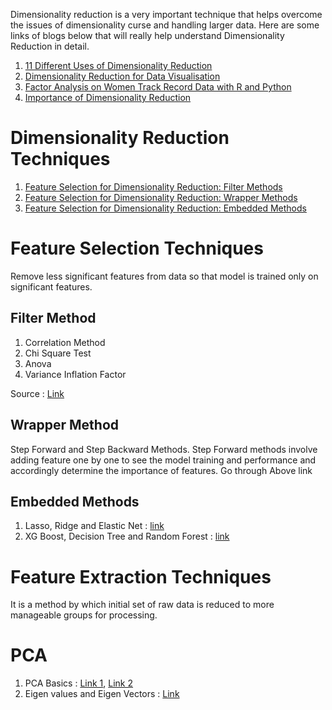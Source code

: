 Dimensionality reduction is a very important technique that helps overcome the issues of dimensionality curse and handling larger data. Here are some links of blogs below that will really help understand Dimensionality Reduction in detail.

1. [11 Different Uses of Dimensionality Reduction](https://towardsdatascience.com/11-different-uses-of-dimensionality-reduction-4325d62b4fa6)
2. [Dimensionality Reduction for Data Visualisation](https://towardsdatascience.com/dimensionality-reduction-for-data-visualization-pca-vs-tsne-vs-umap-be4aa7b1cb29)
3. [Factor Analysis on Women Track Record Data with R and Python](https://towardsdatascience.com/factor-analysis-on-women-track-records-data-with-r-and-python-6731a73cd2e0)
4. [Importance of Dimensionality Reduction](https://medium.com/analytics-vidhya/importance-of-dimensionality-reduction-d6a4c7289b92)


# Dimensionality Reduction Techniques 

1. [Feature Selection for Dimensionality Reduction: Filter Methods](https://medium.com/analytics-vidhya/feature-selection-for-dimensionality-reduction-filter-method-201cc9eaa3b5)
2. [Feature Selection for Dimensionality Reduction: Wrapper Methods](https://medium.com/analytics-vidhya/feature-selection-for-dimensionality-reduction-wrapper-method-9979fffd0166)
3. [Feature Selection for Dimensionality Reduction: Embedded Methods](https://medium.com/analytics-vidhya/feature-selection-for-dimensionality-reduction-embedded-method-e05c74014aa)

# Feature Selection Techniques 
Remove less significant features from data so that model is trained only on significant features. 

## Filter Method 
1. Correlation Method
2. Chi Square Test
3. Anova 
4. Variance Inflation Factor

Source : [Link](https://github.com/Sustainability4/EDA_Cleaning_Feature/blob/8ad344235ea851355841a0d8c02a5ad940396d1f/eda%20+%20stats.pdf)

## Wrapper Method 
Step Forward and Step Backward Methods. Step Forward methods involve adding feature one by one to see the model training and performance and accordingly determine the importance of features. Go through Above link 

## Embedded Methods 

1. Lasso, Ridge and Elastic Net : [link](https://github.com/Sustainability4/Machine-Learning/tree/main/Regression)
2. XG Boost, Decision Tree and Random Forest : [link](https://github.com/Sustainability4/Machine-Learning/tree/main/Ensemble%20Techniques)



# Feature Extraction Techniques 
It is a method by which initial set of raw data is reduced to more manageable groups for processing.

# PCA 
1. PCA Basics : [Link 1](https://www.youtube.com/watch?v=fkf4IBRSeEc), [Link 2](https://www.youtube.com/watch?v=FgakZw6K1QQ)
2. Eigen values and Eigen Vectors : [Link](https://www.youtube.com/watch?v=ZSGrJBS_qtc)



